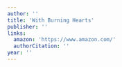 ```yaml
---
author: ''
title: 'With Burning Hearts'
publisher: ''
links:
  amazon: 'https://www.amazon.com/'
  authorCitation: ''
year: ''
---
```

